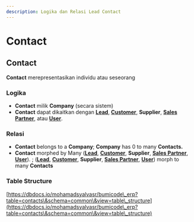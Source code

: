 ```yaml
---
description: Logika dan Relasi Lead Contact
---
```


# Contact

## Contact

**Contact** merepresentasikan individu atau seseorang

### **Logika**

* **Contact** milik **Company** (secara sistem)
* **Contact** dapat dikaitkan dengan [**Lead**](lead.md), [**Customer**](customer.md), **Supplier**, [**Sales Partner**](../selling-concept/sales-partner.md), atau [**User**](../core-concept/#user-pengguna).

### Relasi

* **Contact** belongs to a **Company**; **Company** has 0 to many **Contacts.**
* **Contact** morphed by Many ([**Lead**](lead.md), [**Customer**](customer.md), **Supplier**, [**Sales Partner**](../selling-concept/sales-partner.md), [**User**](../core-concept/#user-pengguna)). ; ([**Lead**](lead.md), [**Customer**](customer.md), **Supplier**, [**Sales Partner**](../selling-concept/sales-partner.md), [**User**](../core-concept/#user-pengguna)) morph to many **Contacts**

### Table Structure

[https://dbdocs.io/mohamadsyalvasr/bumicode\_erp?table=contacts\&schema=common\&view=table\_structure](https://dbdocs.io/mohamadsyalvasr/bumicode\_erp?table=contacts\&schema=common\&view=table\_structure)

